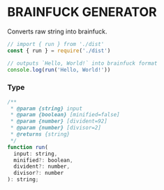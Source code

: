 # BRAINFUCK GENERATOR
Converts raw string into brainfuck.
```js
// import { run } from './dist'
const { run } = require('./dist')

// outputs `Hello, World!` into brainfuck format
console.log(run('Hello, World!'))
```

### Type
```js
/**
 * @param {string} input
 * @param {boolean} [minified=false]
 * @param {number} [divident=92]
 * @param {number} [divisor=2]
 * @returns {string}
 */
function run(
  input: string, 
  minified?: boolean, 
  divident?: number, 
  divisor?: number
): string;
```